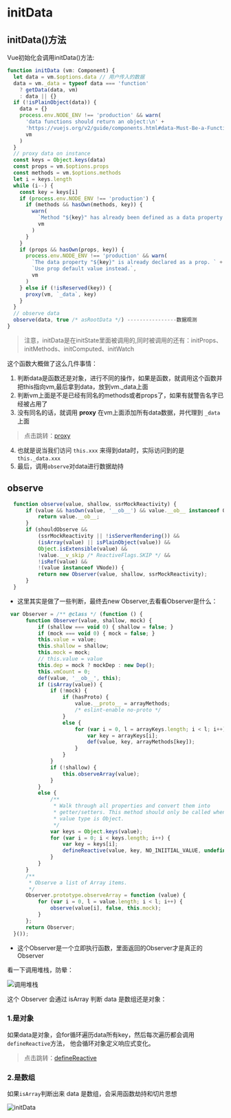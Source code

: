 # initData
## initData()方法
Vue初始化会调用initData()方法:

```js
function initData (vm: Component) {
  let data = vm.$options.data // 用户传入的数据
  data = vm._data = typeof data === 'function'
    ? getData(data, vm)
    : data || {}
  if (!isPlainObject(data)) {
    data = {}
    process.env.NODE_ENV !== 'production' && warn(
      'data functions should return an object:\n' +
      'https://vuejs.org/v2/guide/components.html#data-Must-Be-a-Function',
      vm
    )
  }
  // proxy data on instance
  const keys = Object.keys(data)
  const props = vm.$options.props
  const methods = vm.$options.methods
  let i = keys.length
  while (i--) {
    const key = keys[i]
    if (process.env.NODE_ENV !== 'production') {
      if (methods && hasOwn(methods, key)) {
        warn(
          `Method "${key}" has already been defined as a data property.`,
          vm
        )
      }
    }
    if (props && hasOwn(props, key)) {
      process.env.NODE_ENV !== 'production' && warn(
        `The data property "${key}" is already declared as a prop. ` +
        `Use prop default value instead.`,
        vm
      )
    } else if (!isReserved(key)) {
      proxy(vm, `_data`, key)
    }
  }
  // observe data
  observe(data, true /* asRootData */) ----------------数据观测
}
```
> 注意，initData是在initState里面被调用的,同时被调用的还有：initProps、initMethods、initComputed、initWatch

这个函数大概做了这么几件事情：
1. 判断data是函数还是对象，进行不同的操作，如果是函数，就调用这个函数并把this指向vm,最后拿到data，放到vm._data上面
2. 判断vm上面是不是已经有同名的methods或者props了，如果有就警告名字已经被占用了
3. 没有同名的话，就调用 **proxy** 在vm上面添加所有data数据，并代理到 `_data`上面
> 点击跳转：[proxy](/v2/reactive/proxy)
4. 也就是说当我们访问 `this.xxx` 来得到data时，实际访问到的是 `this._data.xxx` 
5. 最后，调用`observe`对data进行数据劫持

## observe
```js
  function observe(value, shallow, ssrMockReactivity) {
      if (value && hasOwn(value, '__ob__') && value.__ob__ instanceof Observer) {
          return value.__ob__;
      }
      if (shouldObserve &&
          (ssrMockReactivity || !isServerRendering()) &&
          (isArray(value) || isPlainObject(value)) &&
          Object.isExtensible(value) &&
          !value.__v_skip /* ReactiveFlags.SKIP */ &&
          !isRef(value) &&
          !(value instanceof VNode)) {
          return new Observer(value, shallow, ssrMockReactivity);
      }
  }
```
* 这里其实是做了一些判断，最终去new Observer,去看看Observer是什么：

```js
 var Observer = /** @class */ (function () {
      function Observer(value, shallow, mock) {
          if (shallow === void 0) { shallow = false; }
          if (mock === void 0) { mock = false; }
          this.value = value;
          this.shallow = shallow;
          this.mock = mock;
          // this.value = value
          this.dep = mock ? mockDep : new Dep();
          this.vmCount = 0;
          def(value, '__ob__', this);
          if (isArray(value)) {
              if (!mock) {
                  if (hasProto) {
                      value.__proto__ = arrayMethods;
                      /* eslint-enable no-proto */
                  }
                  else {
                      for (var i = 0, l = arrayKeys.length; i < l; i++) {
                          var key = arrayKeys[i];
                          def(value, key, arrayMethods[key]);
                      }
                  }
              }
              if (!shallow) {
                  this.observeArray(value);
              }
          }
          else {
              /**
               * Walk through all properties and convert them into
               * getter/setters. This method should only be called when
               * value type is Object.
               */
              var keys = Object.keys(value);
              for (var i = 0; i < keys.length; i++) {
                  var key = keys[i];
                  defineReactive(value, key, NO_INIITIAL_VALUE, undefined, shallow, mock);
              }
          }
      }
      /**
       * Observe a list of Array items.
       */
      Observer.prototype.observeArray = function (value) {
          for (var i = 0, l = value.length; i < l; i++) {
              observe(value[i], false, this.mock);
          }
      };
      return Observer;
  }());
```
* 这个Observer是一个立即执行函数，里面返回的Observer才是真正的Observer

看一下调用堆栈，防晕：

![调用堆栈](/images/initData-stack.png)

这个 Observer 会通过 isArray 判断 data 是数组还是对象：

### 1.是对象
如果data是对象，会for循环遍历data所有key，然后每次遍历都会调用`defineReactive`方法， 他会循环对象定义响应式变化。
> 点击跳转：[defineReactive](/v2/reactive/defineReactive)

### 2.是数组
如果`isArray`判断出来 data 是数组，会采用函数劫持和切片思想

<!-- ## 响应式的原理

initState会调用initData,initData会调用proxy、defineReactive、def

Vue初始化时会调用initData()方法，方法内部会调用observe()方法对数据进行观测，observe()方法先判断data是否为对象，如果不是对象不进行观测。再判断是否已经被观测，没有被观测的话会new 一个Observer去观测对象。观测时又分为两种，对象的观测和数组的观测。

**如果观测的是对象:**

就会遍历所有对象并调用defineReactive方法，defineReactive方法会判断如果观测的值还是一个对象，会重新调用observe方法进行递归观测，然后使用object.definedProperty方法给属性添加get/set方法给属性定义响应式，如果数据被获取时，就会调用get方法，如果get方法被调用，就会收集点前的watcher，如果数据发生变化，就会调用set方法，判断数据是否和元数据一致，如果不一致就会调用notify方法就会通知视图更新。

**如果观测的是数组:**

就会调用protoAugment将原型链指向我们新定义的方法，当我们调用这些方法时，方法内部还是会调用原有的方法，但是会在最后会手动通知视图更新。操作个别的可能会新增数组的方法时，如果有新增的数据就会调用observeArray方法对数据进行观测，因为新增的数据也可能是对象，原理和对象相同。

流程： -->

![initData](/images/initData.png)
